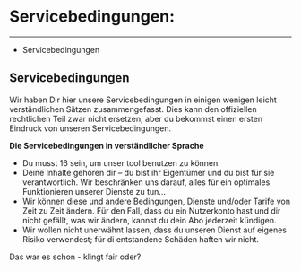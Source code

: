 # Servicebedingungen:                           

---

- Servicebedingungen                         

## Servicebedingungen 

Wir haben Dir hier unsere Servicebedingungen in einigen wenigen leicht verständlichen Sätzen zusammengefasst. Dies kann den offiziellen rechtlichen Teil zwar nicht ersetzen, aber du bekommst einen ersten Eindruck von unseren Servicebedingungen.



**Die Servicebedingungen in verständlicher Sprache**

- Du musst 16 sein, um unser tool benutzen zu können.
- Deine Inhalte gehören dir – du bist ihr Eigentümer und du bist für sie verantwortlich. Wir beschränken uns darauf, alles für ein optimales Funktionieren unserer Dienste zu tun...
- Wir können diese und andere Bedingungen, Dienste und/oder Tarife von Zeit zu Zeit ändern. Für den Fall, dass du ein Nutzerkonto hast und dir nicht gefällt, was wir ändern, kannst du dein Abo jederzeit kündigen.
- Wir wollen nicht unerwähnt lassen, dass du unseren Dienst auf eigenes Risiko verwendest; für di entstandene Schäden haften wir nicht.

Das war es schon - klingt fair oder?






